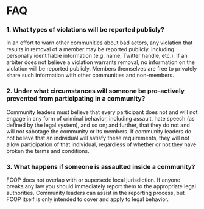 # FAQ

### 1. What types of violations will be reported publicly?

In an effort to warn other communities about bad actors, any violation that results in removal of a member may be reported publicly, including personally identifiable information (e.g. name, Twitter handle, etc.). If an arbiter does not believe a violation warrants removal, no information on the violation will be reported publicly. Members themselves are free to privately share such information with other communities and non-members.

### 2. Under what circumstances will someone be pro-actively prevented from participating in a community?

Community leaders must believe that every participant does not and will not engage in any form of criminal behavior, including assault, hate speech (as defined by the legal system), and so on; and further, that they do not and will not sabotage the community or its members. If community leaders do not believe that an individual will satisfy these requirements, they will not allow participation of that individual, regardless of whether or not they have broken the terms and conditions.

### 3. What happens if someone is assaulted inside a community?

FCOP does not overlap with or supersede local jurisdiction. If anyone breaks any law you should immediately report them to the appropriate legal authorities. Community leaders can assist in the reporting process, but FCOP itself is only intended to cover and apply to legal behavior.
